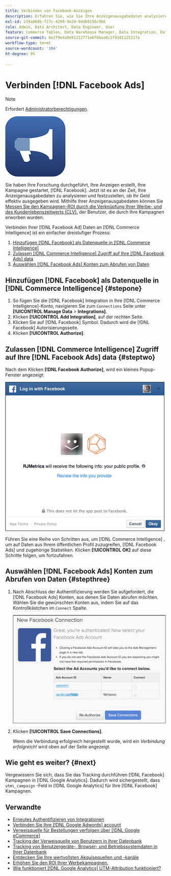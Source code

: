 ```yaml
---
title: Verbinden von Facebook-Anzeigen
description: Erfahren Sie, wie Sie Ihre Anzeigenausgabedaten analysieren und feststellen können, ob Ihr Geld effektiv ausgegeben wird.
exl-id: 219a868b-f17c-4299-9e29-94db9156c9b6
role: Admin, Data Architect, Data Engineer, User
feature: Commerce Tables, Data Warehouse Manager, Data Integration, Data Import/Export
source-git-commit: 6e2f9e4a9e91212771e6f6baa8c2f8101125217a
workflow-type: tm+mt
source-wordcount: '304'
ht-degree: 0%

---
```


# Verbinden [!DNL Facebook Ads]

>[!NOTE]
>
>Erfordert [Administratorberechtigungen](../../../administrator/user-management/user-management.md).

![](../../../assets/facebook-ads-logo.png)

Sie haben Ihre Forschung durchgeführt, Ihre Anzeigen erstellt, Ihre Kampagne gestartet, [!DNL Facebook]. Jetzt ist es an der Zeit, Ihre Anzeigenausgabedaten zu analysieren und festzustellen, ob Ihr Geld effektiv ausgegeben wird. Mithilfe Ihrer Anzeigenausgabedaten können Sie [Messen Sie den Kampagnen-ROI durch die Verknüpfung Ihrer Werbe- und des Kundenlebenszeitwerts (CLV).](../../../data-analyst/analysis/roi-ad-camp.md) der Benutzer, die durch Ihre Kampagnen erworben wurden.

Verbinden Ihrer [!DNL Facebook Ad] Daten an [!DNL Commerce Intelligence] ist ein einfacher dreistufiger Prozess:

1. [Hinzufügen [!DNL Facebook] als Datenquelle in [!DNL Commerce Intelligence]](#stepone)
1. [Zulassen [!DNL Commerce Intelligence] Zugriff auf Ihre [!DNL Facebook Ads] data](#steptwo)
1. [Auswählen [!DNL Facebook Ads] Konten zum Abrufen von Daten](#stepthree)

## Hinzufügen [!DNL Facebook] als Datenquelle in [!DNL Commerce Intelligence] {#stepone}

1. So fügen Sie die [!DNL Facebook] Integration in Ihre [!DNL Commerce Intelligence]-Konto, navigieren Sie zum `Connections` Seite unter **[!UICONTROL Manage Data** > **Integrations]**.
1. Klicken **[!UICONTROL Add Integration]**, auf der rechten Seite.
1. Klicken Sie auf [!DNL Facebook] Symbol. Dadurch wird die [!DNL Facebook] Autorisierungsseite.
1. Klicken **[!UICONTROL Authorize]**.

## Zulassen [!DNL Commerce Intelligence] Zugriff auf Ihre [!DNL Facebook Ads] data {#steptwo}

Nach dem Klicken **[!DNL Facebook Authorize]**, wird ein kleines Popup-Fenster angezeigt:

![](../../../assets/Facebook_Access_Popup.png)

Führen Sie eine Reihe von Schritten aus, um [!DNL Commerce Intelligence] , um auf Daten aus Ihrem öffentlichen Profil zuzugreifen, [!DNL Facebook Ads] und zugehörige Statistiken. Klicken **[!UICONTROL OK]** auf diese Schritte folgen, um fortzufahren.

## Auswählen [!DNL Facebook Ads] Konten zum Abrufen von Daten {#stepthree}

1. Nach Abschluss der Authentifizierung werden Sie aufgefordert, die [!DNL Facebook Ads] Konten, aus denen Sie Daten abrufen möchten. Wählen Sie die gewünschten Konten aus, indem Sie auf das Kontrollkästchen im `Connect` Spalte.

   ![](../../../assets/Facebook_Ad_Accounts.png)

1. Klicken **[!UICONTROL Save Connections]**.

   Wenn die Verbindung erfolgreich hergestellt wurde, wird ein *Verbindung erfolgreich!* wird oben auf der Seite angezeigt.

## Wie geht es weiter? {#next}

Vergewissern Sie sich, dass Sie das Tracking durchführen [!DNL Facebook] Kampagnen in [!DNL Google Analytics]. Dadurch wird sichergestellt, dass `utm\_campaign` -Feld in [!DNL Google Analytics] für Ihre [!DNL Facebook] Kampagnen.

## Verwandte

* [Erneutes Authentifizieren von Integrationen](https://experienceleague.adobe.com/docs/commerce-knowledge-base/kb/how-to/mbi-reauthenticating-integrations.html)
* [Verbinden Sie Ihre [!DNL Google Adwords] account](../integrations/google-ecommerce.md)
* [Verweisquelle für Bestellungen verfolgen über [!DNL Google eCommerce]](../integrations/google-ecommerce.md)
* [Tracking der Verweisquelle von Benutzern in Ihrer Datenbank](../../analysis/google-track-user-acq.md)
* [Tracking von Benutzergeräte-, Browser- und Betriebssystemdaten in Ihrer Datenbank](../../analysis/track-usr-dev-browser.md)
* [Entdecken Sie Ihre wertvollsten Akquisequellen und -kanäle](../../analysis/most-value-source-channel.md)
* [Erhöhen Sie den ROI Ihrer Werbekampagnen.](../../analysis/roi-ad-camp.md)
* [Wie funktioniert [!DNL Google Analytics] UTM-Attribution funktioniert?](../../analysis/utm-attributes.md)
